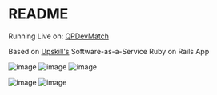 # README

Running Live on: [QPDevMatch](https://qpdevmatch.herokuapp.com/)

Based on [Upskill's](http://upskillcourses.com) Software-as-a-Service Ruby on Rails App

![image](https://user-images.githubusercontent.com/60012562/151324724-ed826511-134b-4ab7-b839-2e6eb6eefd9e.png)
![image](https://user-images.githubusercontent.com/60012562/151325644-bbdfbbfd-ab73-44af-a123-962416301c06.png)
![image](https://user-images.githubusercontent.com/60012562/151328942-5a1a5248-5e64-4c03-b29e-8b16e87f14fa.png)

![image](https://user-images.githubusercontent.com/60012562/151325223-551f375b-1b75-41bb-8620-0e443617f141.png)
![image](https://user-images.githubusercontent.com/60012562/151326370-2175af9a-a8ea-4a63-aa06-927f46f9965b.png)
